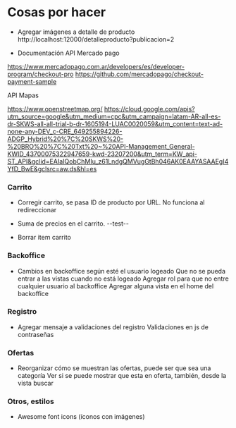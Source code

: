 # Cosas por hacer

- Agregar imágenes a detalle de producto
http://localhost:12000/detalleproducto?publicacion=2

- Documentación API Mercado pago

https://www.mercadopago.com.ar/developers/es/developer-program/checkout-pro
https://github.com/mercadopago/checkout-payment-sample

API Mapas

https://www.openstreetmap.org/
https://cloud.google.com/apis?utm_source=google&utm_medium=cpc&utm_campaign=latam-AR-all-es-dr-SKWS-all-all-trial-b-dr-1605194-LUAC0020059&utm_content=text-ad-none-any-DEV_c-CRE_649255894226-ADGP_Hybrid%20%7C%20SKWS%20-%20BRO%20%7C%20Txt%20~%20API-Management_General-KWID_43700075322947659-kwd-23207200&utm_term=KW_api-ST_API&gclid=EAIaIQobChMIu_z61LndgQMVugGtBh046AK0EAAYASAAEgI4YfD_BwE&gclsrc=aw.ds&hl=es

### Carrito

- Corregir carrito, se pasa ID de producto por URL. No funciona al redireccionar

- Suma de precios en el carrito.
--test--

- Borrar item carrito

### Backoffice

- Cambios en backoffice según esté el usuario logeado
    Que no se pueda entrar a las vistas cuando no está logeado
    Agregar rol para que no entre cualquier usuario al backoffice
    Agregar alguna vista en el home del backoffice

### Registro

- Agregar mensaje a validaciones del registro
    Validaciones en js de contraseñas

### Ofertas

- Reorganizar cómo se muestran las ofertas, puede ser que sea una categoría
    Ver si se puede mostrar que esta en oferta, también, desde la vista buscar

### Otros, estilos

- Awesome font icons (íconos con imágenes)
